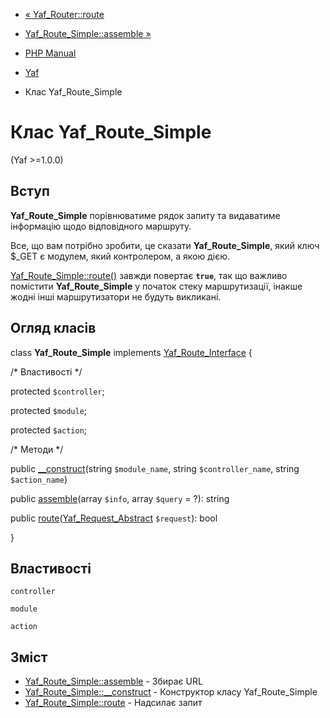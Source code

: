 - [« Yaf_Router::route](yaf-router.route.md)
- [Yaf_Route_Simple::assemble »](yaf-route-simple.assemble.md)

- [PHP Manual](index.md)
- [Yaf](book.yaf.md)
- Клас Yaf_Route_Simple

# Клас Yaf_Route_Simple

(Yaf \>=1.0.0)

## Вступ

**Yaf_Route_Simple** порівнюватиме рядок запиту та видаватиме
інформацію щодо відповідного маршруту.

Все, що вам потрібно зробити, це сказати **Yaf_Route_Simple**, який ключ
$\_GET є модулем, який контролером, а якою дією.

[Yaf_Route_Simple::route()](yaf-route-simple.route.md) завжди
повертає **`true`**, так що важливо помістити **Yaf_Route_Simple** у
початок стеку маршрутизації, інакше жодні інші маршрутизатори не будуть
викликані.

## Огляд класів

class **Yaf_Route_Simple** implements
[Yaf_Route_Interface](class.yaf-route-interface.md) {

/\* Властивості \*/

protected `$controller`;

protected `$module`;

protected `$action`;

/\* Методи \*/

public [\_\_construct](yaf-route-simple.construct.md)(string
`$module_name`, string `$controller_name`, string `$action_name`)

public [assemble](yaf-route-simple.assemble.md)(array `$info`, array
`$query` = ?): string

public
[route](yaf-route-simple.route.md)([Yaf_Request_Abstract](class.yaf-request-abstract.md)
`$request`): bool

}

## Властивості

`controller`

`module`

`action`

## Зміст

- [Yaf_Route_Simple::assemble](yaf-route-simple.assemble.md) -
Збирає URL
- [Yaf_Route_Simple::\_\_construct](yaf-route-simple.construct.md) -
Конструктор класу Yaf_Route_Simple
- [Yaf_Route_Simple::route](yaf-route-simple.route.md) - Надсилає
запит

